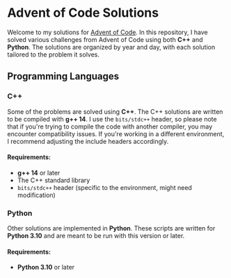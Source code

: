 # Advent of Code Solutions

Welcome to my solutions for [Advent of Code](https://adventofcode.com/). In this repository, I have solved various challenges from Advent of Code using both **C++** and **Python**. The solutions are organized by year and day, with each solution tailored to the problem it solves.

## Programming Languages

### C++

Some of the problems are solved using **C++**. The C++ solutions are written to be compiled with **g++ 14**. I use the `bits/stdc++` header, so please note that if you're trying to compile the code with another compiler, you may encounter compatibility issues. If you're working in a different environment, I recommend adjusting the include headers accordingly.

#### Requirements:

- **g++ 14** or later
- The C++ standard library
- `bits/stdc++` header (specific to the environment, might need modification)

### Python

Other solutions are implemented in **Python**. These scripts are written for **Python 3.10** and are meant to be run with this version or later.

#### Requirements:

- **Python 3.10** or later
